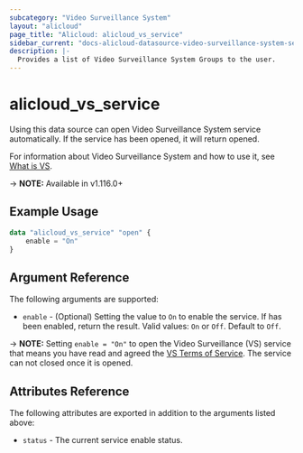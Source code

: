 ```yaml
---
subcategory: "Video Surveillance System"
layout: "alicloud"
page_title: "Alicloud: alicloud_vs_service"
sidebar_current: "docs-alicloud-datasource-video-surveillance-system-service"
description: |-
  Provides a list of Video Surveillance System Groups to the user.
---
```


# alicloud\_vs\_service

Using this data source can open Video Surveillance System service automatically. If the service has been opened, it will return opened.

For information about Video Surveillance System and how to use it, see [What is VS](https://help.aliyun.com/product/108765.html).

-> **NOTE:** Available in v1.116.0+

## Example Usage

```terraform
data "alicloud_vs_service" "open" {
	enable = "On"
}
```

## Argument Reference

The following arguments are supported:

* `enable` - (Optional) Setting the value to `On` to enable the service. If has been enabled, return the result. Valid values: `On` or `Off`. Default to `Off`.

-> **NOTE:** Setting `enable = "On"` to open the Video Surveillance (VS) service that means you have read and agreed the [VS Terms of Service](https://help.aliyun.com/document_detail/109213.html). The service can not closed once it is opened.

## Attributes Reference

The following attributes are exported in addition to the arguments listed above:

* `status` - The current service enable status. 